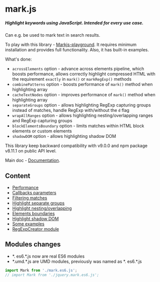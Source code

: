 # mark.js

##### Highlight keywords using JavaScript. Intended for every use case.  
Can e.g. be used to mark text in search results.

To play with this library - [Markjs-playground](https://github.com/angezid/Markjs-playground). It requires minimum installation and provides full functionality.
Also, it has built-in examples. 

What's done:
* `acrossElements` option - advance across elements pipeline, which boosts performance,
  allows correctly highlight compressed HTML with the requirement `exactly` in `mark()` or `markRegExp()` methods
* `combinePatterns` option - boosts performance of `mark()` method when highlighting array
* `cacheTextNodes` option - improves performance of `mark()` method when highlighting array
* `separateGroups` option - allows highlighting RegExp capturing groups instead of matches, handle RegExp with/without the `d` flag
* `wrapAllRanges` option - allows highlighting nesting/overlapping ranges and RegExp capturing groups
* `blockElementsBoundary` option - limits matches within HTML block elements or custom elements
* `shadowDOM` option - allows highlighting shadow DOM

This library keep backward compatibility with v9.0.0 and npm package v8.11.1 on public API level.

Main doc - [Documentation](https://markjs.io/).

## Content
* [Performance](performance.md)
* [Callbacks parameters](doc/callbacks-parameters.md)
* [Filtering matches](doc/filtering-matches.md)
* [Highlight separate groups](doc/separate-groups.md)
* [Highlight nesting/overlapping](doc/nesting-overlapping.md)
* [Elements boundaries](doc/elements-boundaries.md)
* [Highlight shadow DOM](doc/shadow-dom.md)
* [Some examples](doc/some-examples.md)
* [RegExpCreator module](doc/RegExpCreator-module.md)

## Modules changes
* \*. es6.\*.js now are real ES6 modules
* \*.umd.\*.js are UMD modules, previously was named as \*. es6.\*.js
``` js
import Mark from './mark.es6.js';
// import Mark from './jquery.mark.es6.js';
```
